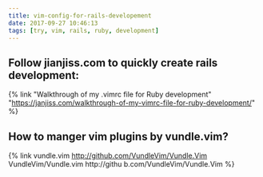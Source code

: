 ```yaml
---
title: vim-config-for-rails-developement
date: 2017-09-27 10:46:13
tags: [try, vim, rails, ruby, development]
---
```


## Follow jianjiss.com to quickly create rails development:
{% link "Walkthrough of my .vimrc file for Ruby development" "https://janjiss.com/walkthrough-of-my-vimrc-file-for-ruby-development/" %}
</br>
## How to manger vim plugins by vundle.vim?
{% link vundle.vim http://github.com/VundleVim/Vundle.Vim VundleVim/Vundle.vim http://githu    b.com/VundleVim/Vundle.Vim %}
